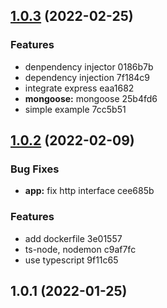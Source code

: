 ## [1.0.3](/compare/v1.0.2...v1.0.3) (2022-02-25)

### Features

- denpendency injector 0186b7b
- dependency injection 7f184c9
- integrate express eaa1682
- **mongoose:** mongoose 25b4fd6
- simple example 7cc5b51

## [1.0.2](/compare/v1.0.1...v1.0.2) (2022-02-09)

### Bug Fixes

- **app:** fix http interface cee685b

### Features

- add dockerfile 3e01557
- ts-node, nodemon c9af7fc
- use typescript 9f11c65

## 1.0.1 (2022-01-25)

